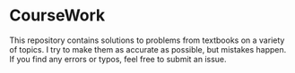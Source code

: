 # CourseWork

This repository contains solutions to problems from textbooks on a variety of topics. I try to make them as accurate as possible, but mistakes happen. If you find any errors or typos, feel free to submit an issue.
